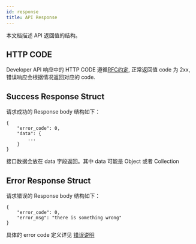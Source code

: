 ```yaml
---
id: response
title: API Response
---
```


本文档描述 API 返回值的结构。

## HTTP CODE

Developer API 响应中的 HTTP CODE 遵循[RFC约定](https://zh.wikipedia.org/wiki/HTTP%E7%8A%B6%E6%80%81%E7%A0%81), 正常返回值 code 为 2xx, 错误响应会根据情况返回对应的 code.


## Success Response Struct

请求成功的 Response body 结构如下：

```
{
    "error_code": 0,
    "data": {
        ...
    }
}
```

接口数据会放在 data 字段返回。其中 data 可能是 Object 或者 Collection


## Error Response Struct

请求错误的 Response body 结构如下：

```
{
    "error_code": 0,
    "error_msg": "there is something wrong"
}
```

具体的 error code 定义详见 [错误说明](/docs/api_error_codes.html)